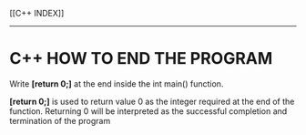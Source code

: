 [[C++ INDEX]]

---
# C++ HOW TO END THE PROGRAM
Write **[return 0;]** at the end inside the int main() function.

**[return 0;]** is used to return value 0 as the integer required at the end of the function. Returning 0 will be interpreted as the successful completion and termination of the program